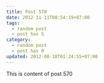 ```yaml
---
title: Post 570
date: 2012-11-11T08:54:19+07:00
tags:
  - random post
  - post has 5
category:
  - random post
  - post has 0
updated: 2012-08-18T01:24:55+07:00
---
```

This is content of post 570